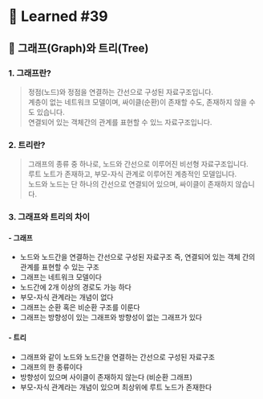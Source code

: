 # 🌟 Learned #39

## 🔶 그래프(Graph)와 트리(Tree)

### 1. 그래프란?

> 정점(노드)와 정점을 연결하는 간선으로 구성된 자료구조입니다.  
> 계층이 없는 네트워크 모델이며, 싸이클(순환)이 존재할 수도, 존재하지 않을 수도 있습니다.  
> 연결되어 있는 객체간의 관계를 표현할 수 있느 자료구조입니다.

### 2. 트리란?

> 그래프의 종류 중 하나로, 노드와 간선으로 이루어진 비선형 자료구조입니다.  
> 루트 노트가 존재하고, 부모-자식 관계로 이루어진 계층적인 모델입니다.  
> 노드와 노드는 단 하나의 간선으로 연결되어 있으며, 싸이클이 존재하지 않습니다.

### 3. 그래프와 트리의 차이

#### - 그래프

- 노드와 노드간을 연결하는 간선으로 구성된 자료구조
  즉, 연결되어 있는 객체 간의 관계를 표현할 수 있는 구조
- 그래프는 네트워크 모델이다
- 노드간에 2개 이상의 경로도 가능 하다
- 부모-자식 관계라는 개념이 없다
- 그래프는 순환 혹은 비순환 구조를 이룬다
- 그래프는 방향성이 있는 그래프와 방향성이 없는 그래프가 있다

#### - 트리

- 그래프와 같이 노드와 노드간을 연결하는 간선으로 구성된 자료구조
- 그래프의 한 종류이다
- 방향성이 있으며 사이클이 존재하지 않는다 (비순환 그래프)
- 부모-자식 관계라는 개념이 있으며 최상위에 루트 노드가 존재한다
